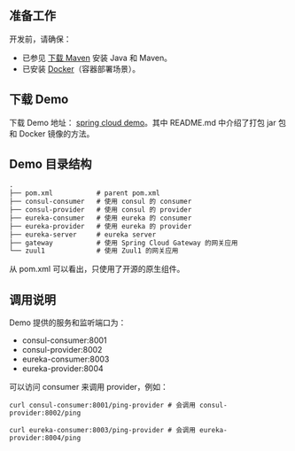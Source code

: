 ## 准备工作

开发前，请确保：

* 已参见 [下载 Maven](https://cloud.tencent.com/document/product/649/20231) 安装 Java 和 Maven。
* 已安装 [Docker](https://www.docker.com/products/docker-desktop/)（容器部署场景）。

## 下载 Demo

下载 Demo 地址： [spring cloud demo](https://tsf-doc-attachment-1300555551.cos.ap-guangzhou.myqcloud.com/native-app-demo/spring-cloud-boot2.tar.gz)。其中 README.md 中介绍了打包 jar 包和 Docker 镜像的方法。
## Demo 目录结构

```xml
.
├── pom.xml           # parent pom.xml
├── consul-consumer   # 使用 consul 的 consumer
├── consul-provider   # 使用 consul 的 provider
├── eureka-consumer   # 使用 eureka 的 consumer
├── eureka-provider   # 使用 eureka 的 provider
├── eureka-server     # eureka server
├── gateway           # 使用 Spring Cloud Gateway 的网关应用
└── zuul1             # 使用 Zuul1 的网关应用
```

从 pom.xml 可以看出，只使用了开源的原生组件。

## 调用说明

Demo 提供的服务和监听端口为：

* consul-consumer:8001
* consul-provider:8002
* eureka-consumer:8003
* eureka-provider:8004

可以访问 consumer 来调用 provider，例如：

```
curl consul-consumer:8001/ping-provider # 会调用 consul-provider:8002/ping

curl eureka-consumer:8003/ping-provider # 会调用 eureka-provider:8004/ping
```

